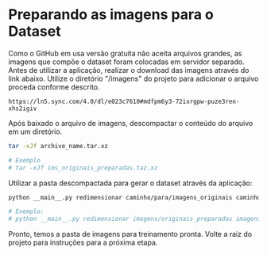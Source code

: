 Preparando as imagens para o Dataset
=====

Como o GitHub em usa versão gratuita não aceita arquivos grandes, as imagens que
compõe o dataset foram colocadas em servidor separado. Antes de utilizar a aplicação,
realizar o download das imagens através do link abaixo. Utilize o diretório "/imagens"
do projeto para adicionar o arquivo proceda conforme descrito.

````link
https://ln5.sync.com/4.0/dl/e023c7610#mdfpm6y3-72ixrgpw-puze3ren-xhs2igiv
````

Após baixado o arquivo de imagens, descompactar o conteúdo do arquivo em um 
diretório.

````bash
tar -xJf archive_name.tar.xz

# Exemplo
# tar -xJf ims_originais_preparadas.taz.xz
````

Utilizar a pasta descompactada para gerar o dataset através da aplicação:

````bash
python __main__.py redimensionar caminho/para/imagens_originais caminho/para/diretorio/destino_imagens 

# Exemplo:
# python __main__.py redimensionar imagens/originais_preparadas imagens/redimensionadas
````

Pronto, temos a pasta de imagens para treinamento pronta. Volte a raiz do projeto
para instruções para a próxima etapa.